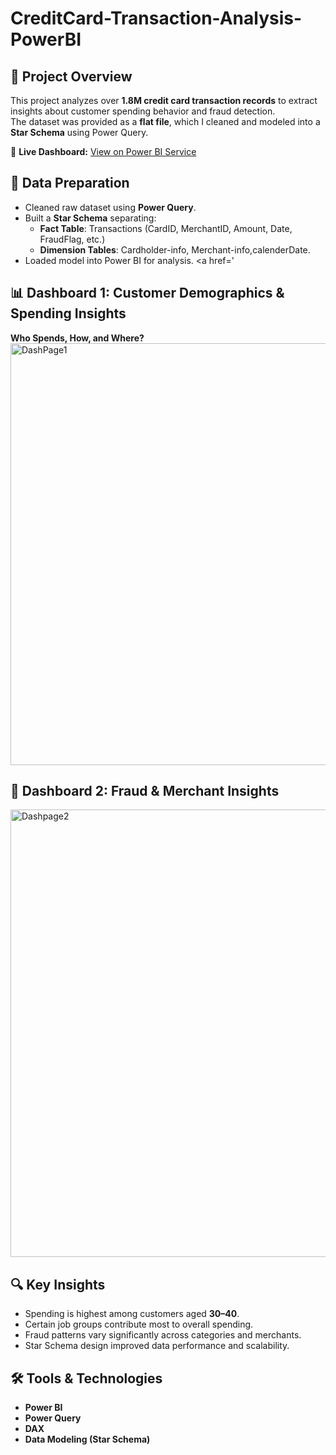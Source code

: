 # CreditCard-Transaction-Analysis-PowerBI

## 📘 Project Overview
This project analyzes over **1.8M credit card transaction records** to extract insights about customer spending behavior and fraud detection.  
The dataset was provided as a **flat file**, which I cleaned and modeled into a **Star Schema** using Power Query.

🔗 **Live Dashboard:** [View on Power BI Service](<a href='https://app.powerbi.com/view?r=eyJrIjoiYzlhZjM4NGMtNGI2ZS00YTJkLTk1YWYtZDI5OGE2MGEyYzAzIiwidCI6IjJiYjZlNWJjLWMxMDktNDdmYi05NDMzLWMxYzZmNGZhMzNmZiIsImMiOjl9'>)

## 🧩 Data Preparation
- Cleaned raw dataset using **Power Query**.
- Built a **Star Schema** separating:
  - **Fact Table**: Transactions (CardID, MerchantID, Amount, Date, FraudFlag, etc.)
  - **Dimension Tables**: Cardholder-info, Merchant-info,calenderDate.
- Loaded model into Power BI for analysis.
  <a href='

## 📊 Dashboard 1: Customer Demographics & Spending Insights  
**Who Spends, How, and Where?**
<img width="1514" height="675" alt="DashPage1" src="https://github.com/user-attachments/assets/ecb2997c-6a3e-4ea6-8b8b-0a3cdf634705" />


## 🧠 Dashboard 2: Fraud & Merchant Insights
<img width="1495" height="716" alt="Dashpage2" src="https://github.com/user-attachments/assets/bc5e3f74-1140-439a-be7b-343db9950133" />


## 🔍 Key Insights
- Spending is highest among customers aged **30–40**.  
- Certain job groups contribute most to overall spending.  
- Fraud patterns vary significantly across categories and merchants.  
- Star Schema design improved data performance and scalability.

## 🛠️ Tools & Technologies
- **Power BI**
- **Power Query**
- **DAX**
- **Data Modeling (Star Schema)**
